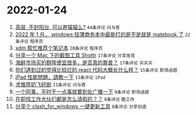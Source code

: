 # 2022-01-24

1. [高层, 不封阳台, 可以养猫猫么?](https://www.v2ex.com/t/830181) `44条评论` `问与答`
1. [2022 年 1 月， windows 轻薄商务本中最能打的是不是就是 matebook 了](https://www.v2ex.com/t/830186) `22条评论` `程序员`
1. [xdm 帮忙推荐个笔记本](https://www.v2ex.com/t/830179) `20条评论` `程序员`
1. [分享一个 Mac 下的截图工具 Shottr](https://www.v2ex.com/t/830172) `17条评论` `分享发现`
1. [海鲜市场买的群晖便宜很多，是否真的靠普？](https://www.v2ex.com/t/830171) `17条评论` `买买买`
1. [你们遇到过的觉得比较烂的 react 代码大概长什么样？](https://www.v2ex.com/t/830183) `15条评论` `职场话题`
1. [iPad 性能問題，請教一下](https://www.v2ex.com/t/830180) `13条评论` `iPad`
1. [求推荐奶飞好剧](https://www.v2ex.com/t/830193) `11条评论` `问与答`
1. [一个同事，平时干一点事就要到处广播一下](https://www.v2ex.com/t/830199) `9条评论` `职场话题`
1. [在职找工作大伙们都是怎么请假的？？](https://www.v2ex.com/t/830191) `8条评论` `酷工作`
1. [分享个 clash_for_windows 一键更新工具](https://www.v2ex.com/t/830173) `8条评论` `分享创造`
